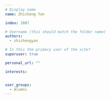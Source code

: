 ```yaml
---
# Display name
name: Zhicheng Yan

index: 2007

# Username (this should match the folder name)
authors:
  - zhichengyan

# Is this the primary user of the site?
superuser: true

personal_url: ""

interests:


user_groups:
  - Alumni
---
```


